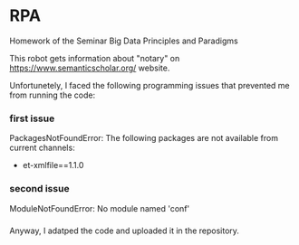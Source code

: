 # RPA
Homework of the Seminar Big Data Principles and Paradigms

This robot gets information about "notary" on https://www.semanticscholar.org/ website.

Unfortunetely, I faced the following programming issues that prevented me from running the code:

### first issue ###

PackagesNotFoundError: The following packages are not available from current channels:

  - et-xmlfile==1.1.0
  
 ### second issue ###
 
 ModuleNotFoundError: No module named 'conf'
 
 ###
 
 Anyway, I adatped the code and uploaded it in the repository.
